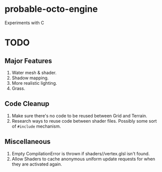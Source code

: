 # probable-octo-engine
Experiments with C

# TODO

## Major Features

1. Water mesh & shader.
2. Shadow mapping.
3. More realistic lighting.
4. Grass.

## Code Cleanup

1. Make sure there's no code to be reused between Grid and Terrain.
1. Research ways to reuse code between shader files. Possibly some sort of `#include` mechanism.

## Miscellaneous

1. Empty CompilationError is thrown if shaders/<prefix>/vertex.glsl isn't found.
1. Allow Shaders to cache anonymous uniform update requests for when they are activated again.